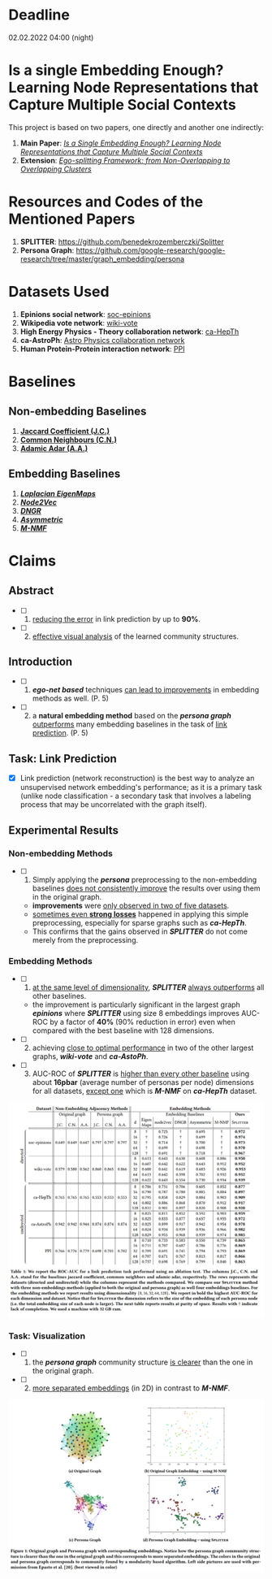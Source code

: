 # Deadline
02.02.2022 04:00 (night)
# Is a single Embedding Enough? Learning Node Representations that Capture Multiple Social Contexts
This project is based on two papers, one directly and another one indirectly:
1. **Main Paper**: [*Is a Single Embedding Enough? Learning Node Representations that Capture Multiple Social Contexts*](https://arxiv.org/abs/1905.02138)
2. **Extension**: [*Ego-splitting Framework: from Non-Overlapping to Overlapping Clusters*](https://www.kdd.org/kdd2017/papers/view/ego-splitting-framework-from-non-overlapping-to-overlapping-clusters)

# Resources and Codes of the Mentioned Papers
1. **SPLITTER**: https://github.com/benedekrozemberczki/Splitter
2. **Persona Graph**: https://github.com/google-research/google-research/tree/master/graph_embedding/persona

# Datasets Used
1. **Epinions social network**: [soc-epinions](https://snap.stanford.edu/data/soc-Epinions1.html)
2. **Wikipedia vote network**: [wiki-vote](https://snap.stanford.edu/data/wiki-Vote.html)
3. **High Energy Physics - Theory collaboration network**: [ca-HepTh](https://snap.stanford.edu/data/ca-HepTh.html)
4. **ca-AstroPh**: [Astro Physics collaboration network](https://snap.stanford.edu/data/ca-AstroPh.html)
5. **Human Protein-Protein interaction network**: [PPI](https://snap.stanford.edu/biodata/datasets/10000/10000-PP-Pathways.html)

# Baselines
## Non-embedding Baselines
1. [**Jaccard Coefficient (J.C.)**](https://networkx.org/documentation/stable/reference/algorithms/generated/networkx.algorithms.link_prediction.jaccard_coefficient.html)
2. [**Common Neighbours (C.N.)**](https://networkx.org/documentation/stable/reference/generated/networkx.classes.function.common_neighbors.html)
3. [**Adamic Adar (A.A.)**](https://networkx.org/documentation/stable/reference/algorithms/generated/networkx.algorithms.link_prediction.adamic_adar_index.html#networkx.algorithms.link_prediction.adamic_adar_index)

## Embedding Baselines
1. [**_Laplacian EigenMaps_**](https://github.com/JAVI897/Laplacian-Eigenmaps)
2. [**_Node2Vec_**](https://github.com/aditya-grover/node2vec)
3. [**_DNGR_**](https://github.com/apoorvavinod/DNGR)
4. [**_Asymmetric_**](https://github.com/google/asymproj_edge_dnn)
5. [**_M-NMF_**](https://github.com/benedekrozemberczki/M-NMF)

# Claims 
## Abstract
- [ ] 1. <ins>reducing the error</ins> in link prediction by up to **90%**.
- [ ] 2. <ins>effective visual analysis</ins> of the learned community structures.

## Introduction
- [ ] 1. **_ego-net based_** techniques <ins>can lead to improvements</ins> in embedding methods as well. (P. 5)
- [ ] 2. a **natural embedding method** based on the **_persona graph_** <ins>outperforms</ins> many embedding baselines in the task of <ins>link prediction</ins>. (P. 5)

## Task: Link Prediction
- [X] Link prediction (network reconstruction) is the best way to analyze an unsupervised network embedding's performance; as it is a primary task (unlike node classification - a secondary task that involves a labeling process that may be uncorrelated with the graph itself).

## Experimental Results
### Non-embedding Methods
- [ ] 1. Simply applying the **_persona_** preprocessing to the non-embedding baselines <ins>does not consistently improve</ins> the results over using them in the original graph.
   - **improvements** were <ins>only observed in two of five datasets</ins>.
   - <ins>sometimes even **strong losses**</ins> happened in applying this simple preprocessing, especially for sparse graphs such as **_ca-HepTh_**.
   - This confirms that the gains observed in **_SPLITTER_** do not come merely from the preprocessing.

### Embedding Methods
- [ ] 1. <ins>at the same level of dimensionality</ins>, **_SPLITTER_** <ins>always outperforms</ins> all other baselines.
   - the improvement is particularly significant in the largest graph **_epinions_** where **_SPLITTER_** using size 8 embeddings improves AUC-ROC by a factor of **40%** (90% reduction in error) even when compared with the best baseline with 128 dimensions.
- [ ] 2. achieving <ins>close to optimal performance</ins> in two of the other largest graphs, **_wiki-vote_** and **_ca-AstoPh_**.
- [ ] 3. AUC-ROC of **_SPLITTER_** is <ins>higher than every other baseline</ins> using about **16pbar** (average number of personas per node) dimensions for all datasets, <ins>except one</ins> which is **_M-NMF_** on **_ca-HepTh_** dataset.

<!-- ![Link Prediction Results](link_prediction_results.png) -->
<p align="middle">
  <img src="docs/link_prediction_results.png" width="700" />
</p>

### Task: Visualization
- [ ] 1. the **_persona graph_** community structure <ins>is clearer</ins> than the one in the original graph.
- [ ] 2. <ins>more separated embeddings</ins> (in 2D) in contrast to **_M-NMF_**.

<p align="middle">
  <img src="docs/visualization_results.png" width="700" />
</p>

